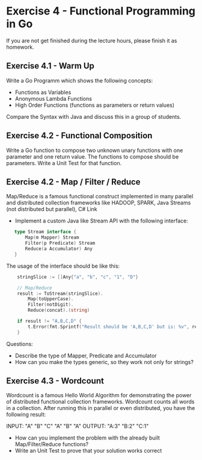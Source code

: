 # Exercise 4 - Functional Programming in Go

If you are not get finished during the lecture hours, please finish it as homework.

## Exercise 4.1 - Warm Up

Write a Go Programm which shows the following concepts:

- Functions as Variables
- Anonymous Lambda Functions
- High Order Functions (functions as parameters or return values)

Compare the Syntax with Java and discuss this in a group of students.

## Exercise 4.2 - Functional Composition

Write a Go function to compose two unknown unary functions with one parameter and one return value. The functions to compose should be parameters.
Write a Unit Test for that function.

## Exercise 4.2 - Map / Filter / Reduce
Map/Reduce is a famous functional construct implemented in many parallel and distributed collection frameworks like
HADOOP, SPARK, Java Streams (not distributed but parallel), C# Link

- Implement a custom Java like Stream API with the following interface:
 ```go
    type Stream interface {
    	Map(m Mapper) Stream
    	Filter(p Predicate) Stream
    	Reduce(a Accumulator) Any
    }
```
The usage of the interface should be like this:
```go
    stringSlice := []Any{"a", "b", "c", "1", "D"}

	// Map/Reduce
	result := ToStream(stringSlice).
		Map(toUpperCase).
		Filter(notDigit).
		Reduce(concat).(string)

	if result != "A,B,C,D" {
		t.Error(fmt.Sprintf("Result should be 'A,B,C,D' but is: %v", result))
    }
```

 Questions:
 - Describe the type of Mapper, Predicate and Accumulator
 - How can you make the types generic, so they work not only for strings?

## Exercise 4.3 - Wordcount
Wordcount is a famous Hello World Algorithm for demonstrating the power of distributed functional collection frameworks. 
Wordcount counts all words in a collection. After running this in parallel or even distributed, you have the following result:

INPUT:  "A" "B" "C" "A" "B" "A"
OUTPUT: "A:3" "B:2" "C:1"

- How can you implement the problem with the already built Map/Filter/Reduce functions?
- Write an Unit Test to prove that your solution works correct


